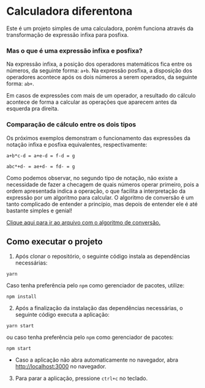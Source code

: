 # Calculadora diferentona

Este é um projeto simples de uma calculadora, porém funciona através da transformação de expressão infixa para posfixa.

### Mas o que é uma expressão infixa e posfixa?
Na expressão infixa, a posição dos operadores matemáticos fica entre os números, da seguinte forma: `a+b`.
Na expressão posfixa, a disposição dos operadores acontece após os dois números a serem operados, da seguinte forma: `ab+`.

Em casos de expressões com mais de um operador, a resultado do cálculo acontece de forma a calcular as operações que aparecem antes da esquerda pra direita.

### Comparação de cálculo entre os dois tipos
Os próximos exemplos demonstram o funcionamento das expressões da notação infixa e posfixa equivalentes, respectivamente:

`a+b*c-d = a+e-d = f-d = g`

`abc*+d- = ae+d- = fd- = g `

Como podemos observar, no segundo tipo de notação, não existe a necessidade de fazer a checagem de quais números operar primeiro, pois a ordem apresentada indica a operação, o que facilita a interpretação da expressão por um algoritmo para calcular. O algoritmo de conversão é um tanto complicado de entender a princípio, mas depois de entender ele é até bastante simples e genial!

[Clique aqui para ir ao arquivo com o algoritmo de conversão.](src/utils/infixToPostfixFormat.ts)

## Como executar o projeto

1. Após clonar o repositório, o seguinte código instala as dependências necessárias:

```shell
yarn
```
Caso tenha preferência pelo `npm` como gerenciador de pacotes, utilize:

```shell
npm install
```

2. Após a finalização da instalação das dependências necessárias, o seguinte código executa a aplicação:

```shell
yarn start
```
ou caso tenha preferência pelo `npm` como gerenciador de pacotes:

```shell
npm start
```
* Caso a aplicação não abra automaticamente no navegador, abra [http://localhost:3000](http://localhost:3000) no navegador.

3. Para parar a aplicação, pressione `ctrl+c` no teclado.
